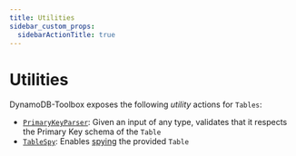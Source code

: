 ```yaml
---
title: Utilities
sidebar_custom_props:
  sidebarActionTitle: true
---
```


# Utilities

DynamoDB-Toolbox exposes the following _utility_ actions for `Tables`:

- [`PrimaryKeyParser`](../7-parse-primary-key/index.md): Given an input of any type, validates that it respects the Primary Key schema of the `Table`
- [`TableSpy`](../8-spy/index.md): Enables [spying](https://en.wikipedia.org/wiki/Mock_object) the provided `Table`
